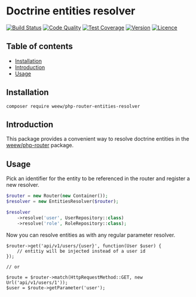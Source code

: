 # Doctrine entities resolver

[![Build Status](https://img.shields.io/travis/weew/php-router-entities-resolver.svg)](https://travis-ci.org/weew/php-router-entities-resolver)
[![Code Quality](https://img.shields.io/scrutinizer/g/weew/php-router-entities-resolver.svg)](https://scrutinizer-ci.com/g/weew/php-router-entities-resolver)
[![Test Coverage](https://img.shields.io/coveralls/weew/php-router-entities-resolver.svg)](https://coveralls.io/github/weew/php-router-entities-resolver)
[![Version](https://img.shields.io/packagist/v/weew/php-router-entities-resolver.svg)](https://packagist.org/packages/weew/php-router-entities-resolver)
[![Licence](https://img.shields.io/packagist/l/weew/php-router-entities-resolver.svg)](https://packagist.org/packages/weew/php-router-entities-resolver)

## Table of contents

- [Installation](#installation)
- [Introduction](#introduction)
- [Usage](#usage)

## Installation

`composer require weew/php-router-entities-resolver`

## Introduction

This package provides a convenient way to resolve doctrine entities in the [weew/php-router](https://github.com/weew/php-router) package.

## Usage

Pick an identifier for the entity to be referenced in the router and register a new resolver.

```php
$router = new Router(new Container());
$resolver = new EntitiesResolver($router);

$resolver
    ->resolve('user', UserRepository::class)
    ->resolve('role', RoleRepository::class);
```

Now you can resolve entities as with any regular parameter resolver.

```
$router->get('api/v1/users/{user}', function(User $user) {
    // entitiy will be injected instead of a user id
});

// or

$route = $router->match(HttpRequestMethod::GET, new Url('api/v1/users/1'));
$user = $route->getParameter('user');
```
